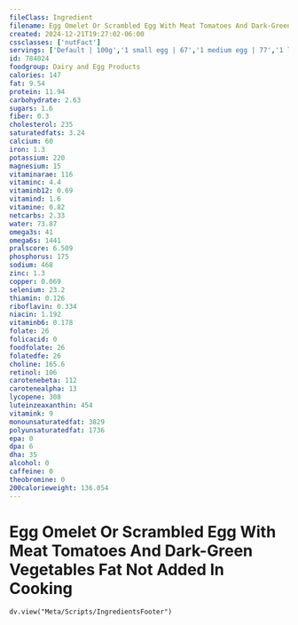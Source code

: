 ```yaml
---
fileClass: Ingredient
filename: Egg Omelet Or Scrambled Egg With Meat Tomatoes And Dark-Green Vegetables Fat Not Added In Cooking
created: 2024-12-21T19:27:02-06:00
cssclasses: ['nutFact']
servings: ['Default | 100g','1 small egg | 67','1 medium egg | 77','1 large egg | 88','1 extra large egg | 99','1 jumbo egg | 111','1 egg, ns as to size | 88','1 cup | 201']
id: 784024
foodgroup: Dairy and Egg Products 
calories: 147
fat: 9.54
protein: 11.94
carbohydrate: 2.63
sugars: 1.6
fiber: 0.3
cholesterol: 235
saturatedfats: 3.24
calcium: 60
iron: 1.3
potassium: 220
magnesium: 15
vitaminarae: 116
vitaminc: 4.4
vitaminb12: 0.69
vitamind: 1.6
vitamine: 0.82
netcarbs: 2.33
water: 73.87
omega3s: 41
omega6s: 1441
pralscore: 6.509
phosphorus: 175
sodium: 468
zinc: 1.3
copper: 0.069
selenium: 23.2
thiamin: 0.126
riboflavin: 0.334
niacin: 1.192
vitaminb6: 0.178
folate: 26
folicacid: 0
foodfolate: 26
folatedfe: 26
choline: 165.6
retinol: 106
carotenebeta: 112
carotenealpha: 13
lycopene: 308
luteinzeaxanthin: 454
vitamink: 9
monounsaturatedfat: 3829
polyunsaturatedfat: 1736
epa: 0
dpa: 6
dha: 35
alcohol: 0
caffeine: 0
theobromine: 0
200calorieweight: 136.054
---
```


# Egg Omelet Or Scrambled Egg With Meat Tomatoes And Dark-Green Vegetables Fat Not Added In Cooking

```dataviewjs
dv.view("Meta/Scripts/IngredientsFooter")
```